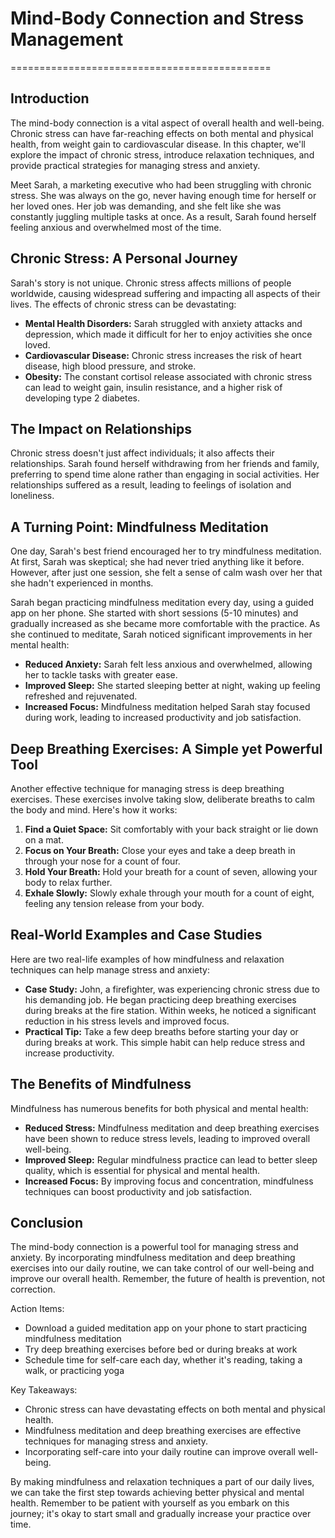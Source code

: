 # Mind-Body Connection and Stress Management
=============================================

Introduction
------------

The mind-body connection is a vital aspect of overall health and well-being. Chronic stress can have far-reaching effects on both mental and physical health, from weight gain to cardiovascular disease. In this chapter, we'll explore the impact of chronic stress, introduce relaxation techniques, and provide practical strategies for managing stress and anxiety.

Meet Sarah, a marketing executive who had been struggling with chronic stress. She was always on the go, never having enough time for herself or her loved ones. Her job was demanding, and she felt like she was constantly juggling multiple tasks at once. As a result, Sarah found herself feeling anxious and overwhelmed most of the time.

Chronic Stress: A Personal Journey
--------------------------------

Sarah's story is not unique. Chronic stress affects millions of people worldwide, causing widespread suffering and impacting all aspects of their lives. The effects of chronic stress can be devastating:

*   **Mental Health Disorders:** Sarah struggled with anxiety attacks and depression, which made it difficult for her to enjoy activities she once loved.
*   **Cardiovascular Disease:** Chronic stress increases the risk of heart disease, high blood pressure, and stroke.
*   **Obesity:** The constant cortisol release associated with chronic stress can lead to weight gain, insulin resistance, and a higher risk of developing type 2 diabetes.

The Impact on Relationships
---------------------------

Chronic stress doesn't just affect individuals; it also affects their relationships. Sarah found herself withdrawing from her friends and family, preferring to spend time alone rather than engaging in social activities. Her relationships suffered as a result, leading to feelings of isolation and loneliness.

A Turning Point: Mindfulness Meditation
--------------------------------------

One day, Sarah's best friend encouraged her to try mindfulness meditation. At first, Sarah was skeptical; she had never tried anything like it before. However, after just one session, she felt a sense of calm wash over her that she hadn't experienced in months.

Sarah began practicing mindfulness meditation every day, using a guided app on her phone. She started with short sessions (5-10 minutes) and gradually increased as she became more comfortable with the practice. As she continued to meditate, Sarah noticed significant improvements in her mental health:

*   **Reduced Anxiety:** Sarah felt less anxious and overwhelmed, allowing her to tackle tasks with greater ease.
*   **Improved Sleep:** She started sleeping better at night, waking up feeling refreshed and rejuvenated.
*   **Increased Focus:** Mindfulness meditation helped Sarah stay focused during work, leading to increased productivity and job satisfaction.

Deep Breathing Exercises: A Simple yet Powerful Tool
---------------------------------------------------

Another effective technique for managing stress is deep breathing exercises. These exercises involve taking slow, deliberate breaths to calm the body and mind. Here's how it works:

1.  **Find a Quiet Space:** Sit comfortably with your back straight or lie down on a mat.
2.  **Focus on Your Breath:** Close your eyes and take a deep breath in through your nose for a count of four.
3.  **Hold Your Breath:** Hold your breath for a count of seven, allowing your body to relax further.
4.  **Exhale Slowly:** Slowly exhale through your mouth for a count of eight, feeling any tension release from your body.

Real-World Examples and Case Studies
-------------------------------------

Here are two real-life examples of how mindfulness and relaxation techniques can help manage stress and anxiety:

*   **Case Study:** John, a firefighter, was experiencing chronic stress due to his demanding job. He began practicing deep breathing exercises during breaks at the fire station. Within weeks, he noticed a significant reduction in his stress levels and improved focus.
*   **Practical Tip:** Take a few deep breaths before starting your day or during breaks at work. This simple habit can help reduce stress and increase productivity.

The Benefits of Mindfulness
-----------------------------

Mindfulness has numerous benefits for both physical and mental health:

*   **Reduced Stress:** Mindfulness meditation and deep breathing exercises have been shown to reduce stress levels, leading to improved overall well-being.
*   **Improved Sleep:** Regular mindfulness practice can lead to better sleep quality, which is essential for physical and mental health.
*   **Increased Focus:** By improving focus and concentration, mindfulness techniques can boost productivity and job satisfaction.

Conclusion
----------

The mind-body connection is a powerful tool for managing stress and anxiety. By incorporating mindfulness meditation and deep breathing exercises into our daily routine, we can take control of our well-being and improve our overall health. Remember, the future of health is prevention, not correction.

Action Items:

*   Download a guided meditation app on your phone to start practicing mindfulness meditation
*   Try deep breathing exercises before bed or during breaks at work
*   Schedule time for self-care each day, whether it's reading, taking a walk, or practicing yoga

Key Takeaways:

*   Chronic stress can have devastating effects on both mental and physical health.
*   Mindfulness meditation and deep breathing exercises are effective techniques for managing stress and anxiety.
*   Incorporating self-care into your daily routine can improve overall well-being.

By making mindfulness and relaxation techniques a part of our daily lives, we can take the first step towards achieving better physical and mental health. Remember to be patient with yourself as you embark on this journey; it's okay to start small and gradually increase your practice over time.

